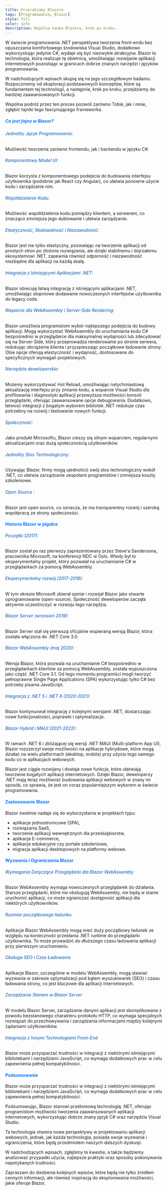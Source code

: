 ```yaml
---
title: Przerabiamy Blazora
tags: [Programowanie, Blazor]
style: fill
color: info 
description: Wspólna nauka Blazora, krok po kroku.
---
```

W świecie programowania .NET perspektywa tworzenia front-endu bez opuszczania komfortowego środowiska Visual Studio, dodatkowo wykorzystując jedynie C#, wydaje się być niezwykle atrakcyjna.
Blazor to technologia, która realizuje tę obietnicę, umożliwiając rozwijanie aplikacji internetowych pozostając w granicach dobrze znanych narzędzi i języków programowania.

W nadchodzących wpisach skupię się na jego szczegółowym badaniu. 
Rozpoczniemy od eksploracji podstawowych konceptów, które są fundamentem tej technologii, a następnie, krok po kroku, przejdziemy do bardziej zaawansowanych funkcji.

Wspólna podróż przez ten proces pozwoli zarówno Tobie, jak i mnie, zgłębić tajniki tego fascynującego frameworka.
<br>

<h5 style="color:#007bff"><b>Co jest fajne w Blazor?</b></h5> 

<h6 style="color:#0056b3">Jednolity Język Programowania:</h6> 
Możliwość tworzenia zarówno frontendu, jak i backendu w języku C#.

<h6 style="color:#0056b3">Komponentowy Model UI:</h6> 
Blazor korzysta z komponentowego podejścia do budowania interfejsu użytkownika (podobnie jak React czy Angular), co ułatwia ponowne użycie kodu i zarządzanie nim.

<h6 style="color:#0056b3">Współdzielenie Kodu:</h6> 
Możliwość współdzielenia kodu pomiędzy klientem, a serwerem, co znacząco zmniejsza jego dublowanie i ułatwia zarządzanie.

<h6 style="color:#0056b3">Elastyczność, Skalowalność i Niezawodność:</h6> 
Blazor jest nie tylko elastyczny, pozwalając na tworzenie aplikacji od prostych stron po złożone rozwiązania, ale dzięki stabilnemu i dojrzałemu ekosystemowi .NET, zapewnia również odporność i niezawodność niezbędne dla aplikacji na każdą skalę.

<h6 style="color:#0056b3">Integracja z Istniejącymi Aplikacjami .NET:</h6> 
Blazor obiecuję łatwą integrację z istniejącymi aplikacjami .NET, umożliwiając stopniowe dodawanie nowoczesnych interfejsów użytkownika do legacy code.

<h6 style="color:#0056b3">Wsparcie dla WebAssembly i Server-Side Rendering:</h6> 
Blazor umożliwia programistom wybór najlepszego podejścia do budowy aplikacji.  
Mogą wykorzystać WebAssembly do uruchamiania kodu C# bezpośrednio w przeglądarce dla maksymalnej wydajności lub zdecydować się na Server-Side, który przeprowadza renderowanie po stronie serwera, redukując obciążenie klienta i przyspieszając początkowe ładowanie strony. 
Obie opcje oferują elastyczność i wydajność, dostosowane do specyficznych wymagań projektowych.

<h6 style="color:#0056b3">Narzędzia deweloperskie:</h6> 
Możemy wykorzystywać Hot Reload, umożliwiając natychmiastową aktualizację interfejsu przy zmianie kodu, a wsparcie Visual Studio dla profilowania i diagnostyki aplikacji przewyższa możliwości konsoli przeglądarki, oferując zaawansowane opcje debugowania. Dodatkowo, łatwość integracji z bogatym wyborem bibliotek .NET redukuje czas potrzebny na rozwój i testowanie nowych funkcji.

<h6 style="color:#0056b3">Społeczność:</h6>  
Jako produkt Microsoftu, Blazor cieszy się silnym wsparciem, regularnymi aktualizacjami oraz dużą społecznością użytkowników.

<h6 style="color:#0056b3">Jednolity Stos Technologiczny:</h6> 
Używając Blazor, firmy mogą ujednolicić swój stos technologiczny wokół .NET, co ułatwia zarządzanie zespołami programistów i zmniejsza koszty szkoleniowe.

<h6 style="color:#0056b3">Open Source :</h6> 
Blazor jest open source, co oznacza, że ma transparentny rozwój i szeroką współpracę ze strony społeczności.

<h4 style="color:#007bff"><b>Historia Blazor w pigułce</b></h4> 

<h6 style="color:#0056b3">Początki (2017):</h6>  
Blazor został po raz pierwszy zaprezentowany przez Steve'a Sandersona, pracownika Microsoft, na konferencji NDC w Oslo. Wtedy był to eksperymentalny projekt, który pozwalał na uruchamianie C# w przeglądarkach za pomocą WebAssembly.

<h6 style="color:#0056b3">Eksperymentalny rozwój (2017-2018):</h6>   
W tym okresie Microsoft zbierał opinie i rozwijał Blazor jako otwarte oprogramowanie (open-source). Społeczność deweloperów zaczęła aktywnie uczestniczyć w rozwoju tego narzędzia.

<h6 style="color:#0056b3">Blazor Server (wrzesień 2019):</h6>   
Blazor Server stał się pierwszą oficjalnie wspieraną wersją Blazor, która została włączona do .NET Core 3.0. 

<h6 style="color:#0056b3">Blazor WebAssembly (maj 2020):</h6>   
Wersja Blazor, która pozwala na uruchamianie C# bezpośrednio w przeglądarkach klientów za pomocą WebAssembly, została wypuszczona jako część .NET Core 3.1. Od tego momentu programiści mogli tworzyć pełnoprawne Single Page Applications (SPA) wykorzystując tylko C# bez potrzeby pisania JavaScript.

<h6 style="color:#0056b3">Integracja z .NET 5 i .NET 6 (2020-2021): </h6>  
Blazor kontynuował integrację z kolejnymi wersjami .NET, dostarczając nowe funkcjonalności, poprawki i optymalizacje.

<h6 style="color:#0056b3">Blazor Hybrid i MAUI (2021-2022):</h6>   
W ramach .NET 6 i zbliżającej się wersji .NET MAUI (Multi-platform App UI), Blazor rozszerzył swoje możliwości na aplikacje hybrydowe, które mogą działać na wielu platformach (desktop, mobile) przy użyciu tego samego kodu co w aplikacjach webowych.

Blazor jest ciągle rozwijany i dostaje nowe funkcje, które ułatwiają tworzenie bogatych aplikacji internetowych. Dzięki Blazor, deweloperzy .NET mają teraz możliwość budowania aplikacji webowych w znany im sposób, co sprawia, że jest on coraz popularniejszym wyborem w świecie programowania.

<h4 style="color:#007bff"><b>Zastosowanie Blazor</b></h4> 

Blazor świetnie nadaje się do wykorzystania w projektach typu:
* aplikacje jednostronicowe (SPA),
* rozwiązania SaaS,
* tworzenie aplikacji wewnętrznych dla przedsiębiorstw,
* aplikacje E-commerce,
* aplikacje edukacyjne czy portale szkoleniowe,
* migracja aplikacji desktopowych na platformy webowe.

<h4 style="color:#007bff"><b>Wyzwania i Ograniczenia Blazor</b></h4> 

<h6 style="color:#0056b3">Wymagania Dotyczące Przeglądarki dla Blazor WebAssembly</h6>  
Blazor WebAssembly wymaga nowoczesnych przeglądarek do działania. Starsze przeglądarki, które nie obsługują WebAssembly, nie będą w stanie uruchomić aplikacji, co może ograniczać dostępność aplikacji dla niektórych użytkowników.

<h6 style="color:#0056b3">Rozmiar początkowego ładunku</h6>  
Aplikacje Blazor WebAssembly mogą mieć duży początkowy ładunek ze względu na konieczność przesłania .NET runtime do przeglądarki użytkownika. To może prowadzić do dłuższego czasu ładowania aplikacji przy pierwszym uruchomieniu.

<h6 style="color:#0056b3">Obsługa SEO i Czas Ładowania</h6>  
Aplikacje Blazor, szczególnie w modelu WebAssembly, mogą stawiać wyzwania w zakresie optymalizacji pod kątem wyszukiwarek (SEO) i czasu ładowania strony, co jest kluczowe dla aplikacji internetowych.

<h6 style="color:#0056b3">Zarządzanie Stanem w Blazor Server</h6>  
W modelu Blazor Server, zarządzanie danymi aplikacji jest skomplikowane z powodu bezstanowego charakteru protokołu HTTP, co wymaga specjalnych rozwiązań do przechowywania i zarządzania informacjami między kolejnymi żądaniami użytkowników.

<h6 style="color:#0056b3">Integracja z Innymi Technologiami Front-End </h6>  
Blazor może przysparzać trudności w integracji z niektórymi istniejącymi bibliotekami i narzędziami JavaScript, co wymaga dodatkowych prac w celu zapewnienia pełnej kompatybilności.

<h4 style="color:#007bff"><b>Podsumowanie</b></h4> 

Blazor może przysparzać trudności w integracji z niektórymi istniejącymi bibliotekami i narzędziami JavaScript, co wymaga dodatkowych prac w celu zapewnienia pełnej kompatybilności.

Podsumowując, Blazor stanowi przełomową technologię .NET, oferując programistom możliwość tworzenia zaawansowanych aplikacji internetowych, wykorzystując dobrze znany język C# oraz narzędzia Visual Studio.

Ta technologia otwiera nowe perspektywy w projektowaniu aplikacji webowych, jednak, jak każda technologia, posiada swoje wyzwania i ograniczenia, które będą przedmiotem naszych dalszych dyskusji. 

W nadchodzących wpisach, zgłębimy te kwestie, a także będziemy analizować przypadki użycia, najlepsze praktyki oraz sposoby pokonywania napotykanych trudności.

Zapraszam do śledzenia kolejnych wpisów, które będą nie tylko źródłem cennych informacji, ale również inspiracją do eksplorowania możliwości, jakie oferuje Blazor.